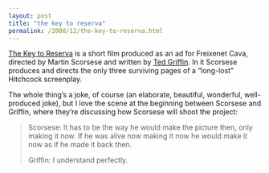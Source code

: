 ```yaml
---
layout: post
title: "the key to reserva"
permalink: /2008/12/the-key-to-reserva.html
---
```


[The Key to Reserva](http://us.imdb.com/title/tt1151319/) is a short film produced as an ad for Freixenet Cava, directed by Martin Scorsese and written by [Ted Griffin](http://us.imdb.com/name/nm0341372/). In it Scorsese produces and directs the only three surviving pages of a “long-lost” Hitchcock screenplay.

The whole thing’s a joke, of course (an elaborate, beautiful, wonderful, well-produced joke), but I love the scene at the beginning between Scorsese and Griffin, where they’re discussing how Scorsese will shoot the project:

> Scorsese: It has to be the way he would make the picture then, only making it now. If he was alive now making it now he would make it now as if he made it back then.
> 
> Griffin: I understand perfectly.
